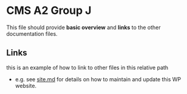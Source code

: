 # CMS A2 Group J

This file should provide **basic overview** and **links** to the other documentation files.

## Links
this is an example of how to link to other files in this relative path

- e.g. see [site.md](site.md) for details on how to maintain and update this WP website.
